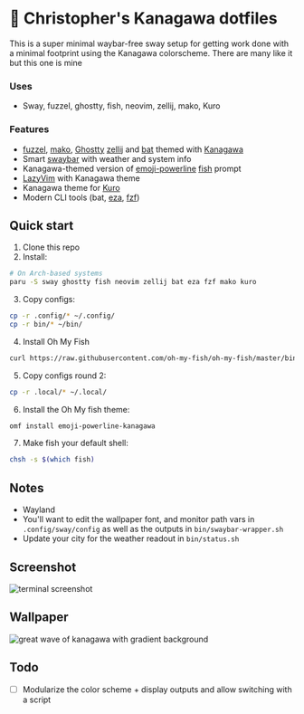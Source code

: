 # 🌊 Christopher's Kanagawa dotfiles

This is a super minimal waybar-free sway setup for getting work done with a minimal footprint using the Kanagawa colorscheme. There are many like it but this one is mine

### Uses
- Sway, fuzzel, ghostty, fish, neovim, zellij, mako, Kuro

### Features
- [fuzzel](https://codeberg.org/dnkl/fuzzel), [mako](https://github.com/emersion/mako), [Ghostty](https://github.com/ghostty-org) [zellij](https://github.com/zellij-org/zellij) and [bat](https://github.com/sharkdp/bat) themed with [Kanagawa](https://github.com/rebelot/kanagawa.nvim)
- Smart [swaybar](https://man.archlinux.org/man/sway-bar.5) with weather and system info
- Kanagawa-themed version of [emoji-powerline](https://github.com/wyqydsyq/emoji-powerline) [fish](https://github.com/fish-shell/fish-shell) prompt
- [LazyVim](https://www.lazyvim.org/) with Kanagawa theme 
- Kanagawa theme for [Kuro](https://github.com/davidsmorais/kuro)
- Modern CLI tools (bat, [eza](https://github.com/eza-community/eza), [fzf](https://github.com/junegunn/fzf))

## Quick start

1. Clone this repo
2. Install:
```bash
# On Arch-based systems
paru -S sway ghostty fish neovim zellij bat eza fzf mako kuro
```

3. Copy configs:
```bash
cp -r .config/* ~/.config/
cp -r bin/* ~/bin/
```

4. Install Oh My Fish
```bash
curl https://raw.githubusercontent.com/oh-my-fish/oh-my-fish/master/bin/install | fish
```

5. Copy configs round 2:
```bash
cp -r .local/* ~/.local/
```

6. Install the Oh My fish theme:
```bash
omf install emoji-powerline-kanagawa
```

7. Make fish your default shell:
```bash
chsh -s $(which fish)
```

## Notes

- Wayland
- You'll want to edit the wallpaper font, and monitor path vars in `.config/sway/config` as well as the outputs in `bin/swaybar-wrapper.sh`
- Update your city for the weather readout in `bin/status.sh`

## Screenshot
![terminal screenshot](https://i.imgur.com/7dENbEl.png)

## Wallpaper
 ![great wave of kanagawa with gradient background](https://i.imgur.com/bWp4T9p.jpeg)

## Todo
- [ ] Modularize the color scheme + display outputs and allow switching with a script
